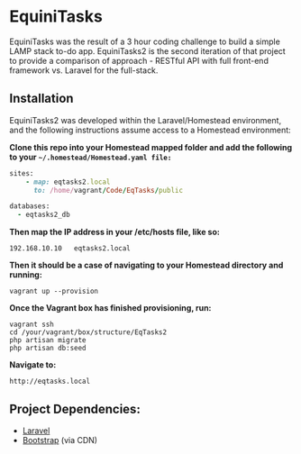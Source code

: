 EquiniTasks
=================

EquiniTasks was the result of a 3 hour coding challenge to build a simple LAMP stack to-do app. EquiniTasks2 is the second iteration of that project to provide a comparison of approach - RESTful API with full front-end framework vs. Laravel for the full-stack.

Installation
------------------

EquiniTasks2 was developed within the Laravel/Homestead environment, and the following instructions assume access to a Homestead environment:

**Clone this repo into your Homestead mapped folder and add the following to your ```~/.homestead/Homestead.yaml file:```**

```ruby
sites:
    - map: eqtasks2.local
      to: /home/vagrant/Code/EqTasks/public

databases:
  - eqtasks2_db      
```

**Then map the IP address in your /etc/hosts file, like so:**

```
192.168.10.10   eqtasks2.local
```

**Then it should be a case of navigating to your Homestead directory and running:**

```
vagrant up --provision
```

**Once the Vagrant box has finished provisioning, run:**

```
vagrant ssh
cd /your/vagrant/box/structure/EqTasks2
php artisan migrate
php artisan db:seed
```

**Navigate to:**

```
http://eqtasks.local
```


Project Dependencies:
---------------
- [Laravel](https://laravel.com/)
- [Bootstrap](https://getbootstrap.com/) (via CDN)
